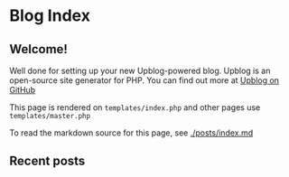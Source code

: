 # Blog Index

## Welcome!

Well done for setting up your new Upblog-powered blog. Upblog is an open-source site generator for PHP. You can find out more at [Upblog on GitHub][1]

This page is rendered on `templates/index.php` and other pages use `templates/master.php`

To read the markdown source for this page, see [./posts/index.md](/upblog/posts/index.md)

## Recent posts

[1]: https://github.com/stegriff/upblog